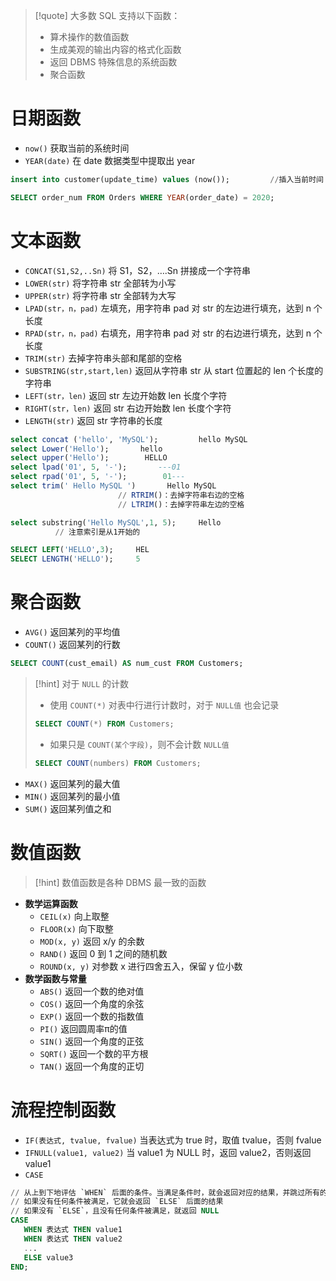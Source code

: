 >[!quote] 大多数 SQL 支持以下函数：
>- 算术操作的数值函数
>- 生成美观的输出内容的格式化函数
>- 返回 DBMS 特殊信息的系统函数
>- 聚合函数

# 日期函数
- `now()`  获取当前的系统时间
- `YEAR(date)`  在 date 数据类型中提取出 year

```sql
insert into customer(update_time) values (now());         //插入当前时间

SELECT order_num FROM Orders WHERE YEAR(order_date) = 2020;
```

# 文本函数
- `CONCAT(S1,S2,..Sn)` 将 S1，S2，….Sn 拼接成一个字符串
- `LOWER(str)` 将字符串 str 全部转为小写
- `UPPER(str)` 将字符串 str 全部转为大写
- `LPAD(str，n，pad)` 左填充，用字符串 pad 对 str 的左边进行填充，达到 n 个长度
- `RPAD(str，n，pad)` 右填充，用字符串 pad 对 str 的右边进行填充，达到 n 个长度
- `TRIM(str)` 去掉字符串头部和尾部的空格
- `SUBSTRING(str,start,len)` 返回从字符串 str 从 start 位置起的 len 个长度的字符串
- `LEFT(str，len)` 返回 str 左边开始数 len 长度个字符
- `RIGHT(str，len)` 返回 str 右边开始数 len 长度个字符
- `LENGTH(str)` 返回 str 字符串的长度

```sql
select concat ('hello', 'MySQL');         hello MySQL 
select Lower('Hello');       hello
select upper('Hello');        HELLO
select lpad('01', 5, '-');       ---01
select rpad('01', 5, '-');        01---
select trim(' Hello MySQL ')       Hello MySQL
						// RTRIM()：去掉字符串右边的空格
						// LTRIM()：去掉字符串左边的空格

select substring('Hello MySQL',1, 5);     Hello
          // 注意索引是从1开始的

SELECT LEFT('HELLO',3);     HEL
SELECT LENGTH('HELLO');     5
```

# 聚合函数
- `AVG()` 返回某列的平均值
- `COUNT()` 返回某列的行数

```sql
SELECT COUNT(cust_email) AS num_cust FROM Customers;
```

>[!hint] 对于 `NULL` 的计数
>- 使用 `COUNT(*)` 对表中行进行计数时，对于 `NULL值` 也会记录
> ```sql
> SELECT COUNT(*) FROM Customers;
> ```
> 
> - 如果只是 `COUNT(某个字段)`，则不会计数 `NULL值`
> ```sql
> SELECT COUNT(numbers) FROM Customers;
> ```

- `MAX()` 返回某列的最大值
- `MIN()` 返回某列的最小值
- `SUM()` 返回某列值之和

# 数值函数
>[!hint] 数值函数是各种 DBMS 最一致的函数

- **数学运算函数**
	- `CEIL(x)` 向上取整
	- `FLOOR(x)` 向下取整
	- `MOD(x, y)` 返回 x/y 的余数
	- `RAND()` 返回 0 到 1 之间的随机数
	- `ROUND(x, y)` 对参数 x 进行四舍五入，保留 y 位小数
- **数学函数与常量**
	- `ABS()` 返回一个数的绝对值
	- `COS()` 返回一个角度的余弦
	- `EXP()` 返回一个数的指数值
	- `PI()` 返回圆周率π的值
	- `SIN()` 返回一个角度的正弦
	- `SQRT()` 返回一个数的平方根
	- `TAN()` 返回一个角度的正切

# 流程控制函数

- `IF(表达式, tvalue, fvalue)` 当表达式为 true 时，取值 tvalue，否则 fvalue
- `IFNULL(value1, value2)` 当 value1 为 NULL 时，返回 value2，否则返回 value1
- `CASE` 
    
```sql
// 从上到下地评估 `WHEN` 后面的条件。当满足条件时，就会返回对应的结果，并跳过所有的剩余条件
// 如果没有任何条件被满足，它就会返回 `ELSE` 后面的结果
// 如果没有 `ELSE`，且没有任何条件被满足，就返回 NULL
CASE
   WHEN 表达式 THEN value1
   WHEN 表达式 THEN value2
   ...
   ELSE value3
END;
```




